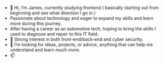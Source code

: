 - 👋 Hi, I’m James, currently studying frontend ( basically starting out from beginning and see what direction I
go in.)
- Passionate about technology and eager to expand my skills and learn more during this journey.
-  After having a career as an automotive tech, hoping to bring the skills I used to diagnose and repair to this IT field.
- 👀 Strong interest in both front-end/back-end and cyber security.  
- 💞️ I’m looking for ideas, projects, or advice, anything that can help me understand and learn much more.
- 📫 
<!---
staxxtec/staxxtec is a ✨ special ✨ repository because its `README.md` (this file) appears on your GitHub profile.
You can click the Preview link to take a look at your changes.
--->
